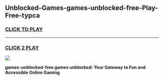 
## Unblocked-Games-games-unblocked-free-Play-Free-typca
<h3>
<a href="https://premium76.site?title=games-unblocked-free&ref=18A">CLICK TO PLAY</a></h3>
<hr>

<h3>
<a href="https://premium76.site?title=games-unblocked-free&ref=18A">CLICK 2 PLAY</a>
  
</h3>

<a href="https://premium76.site?title=games-unblocked-free&ref=18A"><img src="https://clearcache.store/games.png"></a>


**games-unblocked-free games unblocked: Your Gateway to Fun and Accessible Online Gaming**
